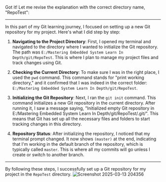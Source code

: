 Got it! Let me revise the explanation with the correct directory name, "RepoTest":

---

In this part of my Git learning journey, I focused on setting up a new Git repository for my project. Here's what I did step by step:

1. **Navigating to the Project Directory**: First, I opened my terminal and navigated to the directory where I wanted to initialize the Git repository. The path was `E:/Mastering Embedded System Learn In Depth/git/RepoTest`. This is where I plan to manage my project files and track changes using Git.

2. **Checking the Current Directory**: To make sure I was in the right place, I used the `pwd` command. This command stands for "print working directory," and it confirmed that I was indeed in the correct folder: `E:/Mastering Embedded System Learn In Depth/git/RepoTest`.

3. **Initializing the Git Repository**: Next, I ran the `git init` command. This command initializes a new Git repository in the current directory. After running it, I saw a message saying, "Initialized empty Git repository in E:/Mastering Embedded System Learn In Depth/git/RepoTest/.git/". This means that Git has set up all the necessary files and folders to start tracking changes in this directory.

4. **Repository Status**: After initializing the repository, I noticed that my terminal prompt changed. It now shows `(master)` at the end, indicating that I'm working in the default branch of the repository, which is typically called `master`. This is where all my commits will go unless I create or switch to another branch.

---

By following these steps, I successfully set up a Git repository for my project in the `RepoTest` directory. 
![Screenshot 2025-03-13 204356](https://github.com/user-attachments/assets/688769cb-1de2-4a34-a0b1-ec62efc969de)


